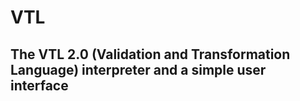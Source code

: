 VTL
===

The VTL 2.0 (Validation and Transformation Language) interpreter and a simple user interface
----
